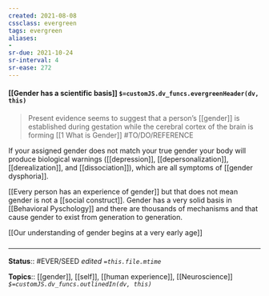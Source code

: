 ```yaml
---
created: 2021-08-08
cssclass: evergreen
tags: evergreen
aliases:
- 
sr-due: 2021-10-24
sr-interval: 4
sr-ease: 272
---
```


#### [[Gender has a scientific basis]] `$=customJS.dv_funcs.evergreenHeader(dv, this)`

> Present evidence seems to suggest that a person’s [[gender]] is established during gestation while the cerebral cortex of the brain is forming
[[1 What is Gender]] #TO/DO/REFERENCE 

If your assigned gender does not match your true gender your body will produce biological warnings ([[depression]], [[depersonalization]], [[derealization]], and [[dissociation]]), which are all symptoms of [[gender dysphoria]].

[[Every person has an experience of gender]] but that does not mean gender is not a [[social construct]]. Gender has a very solid basis in [[Behavioral Pyschology]] and there are thousands of mechanisms and that cause gender to exist from generation to generation. 

[[Our understanding of gender begins at a very early age]]

### <hr class="footnote"/>

**Status**:: #EVER/SEED
*edited `=this.file.mtime`*

**Topics**:: [[gender]], [[self]], [[human experience]], [[Neuroscience]]
*`$=customJS.dv_funcs.outlinedIn(dv, this)`*

